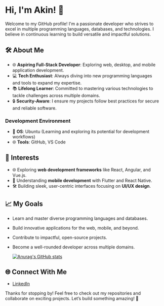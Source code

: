 # Hi, I'm Akin! 👋

Welcome to my GitHub profile! I'm a passionate developer who strives to excel in multiple programming languages, databases, and technologies. I believe in continuous learning to build versatile and impactful solutions.  

## 🛠️ About Me  
- 🌐 **Aspiring Full-Stack Developer**: Exploring web, desktop, and mobile application development.  
- 💻 **Tech Enthusiast**: Always diving into new programming languages and tools to expand my expertise.  
- 📚 **Lifelong Learner**: Committed to mastering various technologies to tackle challenges across multiple domains.  
- 🔒 **Security-Aware**: I ensure my projects follow best practices for secure and reliable software.  

<!--## 🖥️ Skills and Tools  

### **Languages**  
- **Proficient**: JavaScript, HTML, CSS 
- **Exploring**: Python, Java, C++ 

### **Databases**  
- **Working Knowledge**: MySQL, SQLite  
- **Exploring**: MongoDB, PostgreSQL -->

### **Development Environment**   
- 🐧 **OS**: Ubuntu (Learning and exploring its potential for development workflows)  
- 🌐 **Tools**: GitHub, VS Code  

## 🌟 Interests  
- 🌐 Exploring **web development frameworks** like React, Angular, and Vue.js.  
- 📱 Understanding **mobile development** with Flutter and React Native.  
- 🛠️ Building sleek, user-centric interfaces focusing on **UI/UX design**.  
<!-- - 📊 Learning about data structures, algorithms, and scalable **databases**. -->  
<!-- - 🌍 Contributing to **open-source projects** and learning from the developer community. -->  

## 📈 My Goals  
- Learn and master diverse programming languages and databases.  
- Build innovative applications for the web, mobile, and beyond.  
- Contribute to impactful, open-source projects.  
- Become a well-rounded developer across multiple domains.

  [![Anurag's GitHub stats](https://github-readme-stats.vercel.app/api?username=ak-nika&show_icons=true&theme=tokyonight)](https://github.com/anuraghazra/github-readme-stats)

## 🌐 Connect With Me  
- [LinkedIn](www.linkedin.com/in/akingbayi-ojo-440990335)  
<!-- - [Portfolio](#) (If applicable) -->

Thanks for stopping by! Feel free to check out my repositories and collaborate on exciting projects. Let’s build something amazing! 🚀  
